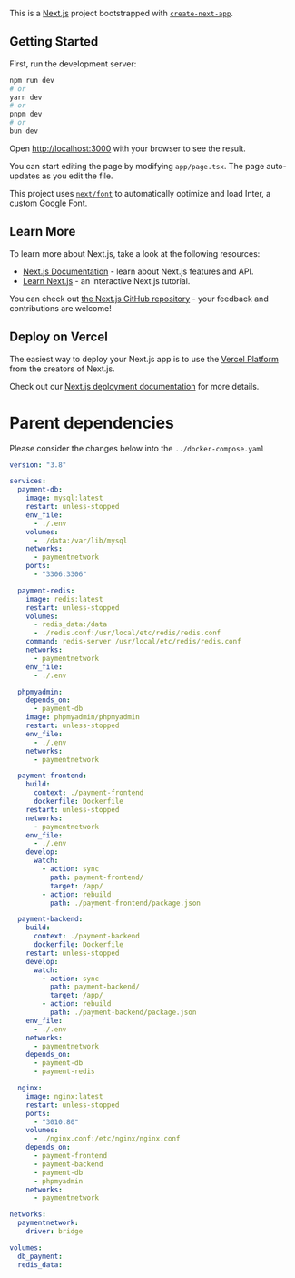 This is a [Next.js](https://nextjs.org/) project bootstrapped with [`create-next-app`](https://github.com/vercel/next.js/tree/canary/packages/create-next-app).

## Getting Started

First, run the development server:

```bash
npm run dev
# or
yarn dev
# or
pnpm dev
# or
bun dev
```

Open [http://localhost:3000](http://localhost:3000) with your browser to see the result.

You can start editing the page by modifying `app/page.tsx`. The page auto-updates as you edit the file.

This project uses [`next/font`](https://nextjs.org/docs/basic-features/font-optimization) to automatically optimize and load Inter, a custom Google Font.

## Learn More

To learn more about Next.js, take a look at the following resources:

- [Next.js Documentation](https://nextjs.org/docs) - learn about Next.js features and API.
- [Learn Next.js](https://nextjs.org/learn) - an interactive Next.js tutorial.

You can check out [the Next.js GitHub repository](https://github.com/vercel/next.js/) - your feedback and contributions are welcome!

## Deploy on Vercel

The easiest way to deploy your Next.js app is to use the [Vercel Platform](https://vercel.com/new?utm_medium=default-template&filter=next.js&utm_source=create-next-app&utm_campaign=create-next-app-readme) from the creators of Next.js.

Check out our [Next.js deployment documentation](https://nextjs.org/docs/deployment) for more details.

# Parent dependencies
Please consider the changes below into the `../docker-compose.yaml`

```yaml
version: "3.8"

services:
  payment-db:
    image: mysql:latest
    restart: unless-stopped
    env_file:
      - ./.env
    volumes:
      - ./data:/var/lib/mysql
    networks:
      - paymentnetwork
    ports:
      - "3306:3306"

  payment-redis:
    image: redis:latest
    restart: unless-stopped
    volumes:
      - redis_data:/data
      - ./redis.conf:/usr/local/etc/redis/redis.conf
    command: redis-server /usr/local/etc/redis/redis.conf
    networks:
      - paymentnetwork
    env_file:
      - ./.env

  phpmyadmin:
    depends_on:
      - payment-db
    image: phpmyadmin/phpmyadmin
    restart: unless-stopped
    env_file:
      - ./.env
    networks:
      - paymentnetwork

  payment-frontend:
    build:
      context: ./payment-frontend
      dockerfile: Dockerfile
    restart: unless-stopped
    networks:
      - paymentnetwork
    env_file:
      - ./.env
    develop:
      watch:
        - action: sync
          path: payment-frontend/
          target: /app/
        - action: rebuild
          path: ./payment-frontend/package.json

  payment-backend:
    build:
      context: ./payment-backend
      dockerfile: Dockerfile
    restart: unless-stopped
    develop:
      watch:
        - action: sync
          path: payment-backend/
          target: /app/
        - action: rebuild
          path: ./payment-backend/package.json
    env_file:
      - ./.env
    networks:
      - paymentnetwork
    depends_on:
      - payment-db
      - payment-redis

  nginx:
    image: nginx:latest
    restart: unless-stopped
    ports:
      - "3010:80"
    volumes:
      - ./nginx.conf:/etc/nginx/nginx.conf
    depends_on:
      - payment-frontend
      - payment-backend
      - payment-db
      - phpmyadmin
    networks:
      - paymentnetwork

networks:
  paymentnetwork:
    driver: bridge

volumes:
  db_payment:
  redis_data:
```